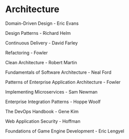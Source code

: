 # Architecture

Domain-Driven Design - Eric Evans

Design Patterns - Richard Helm

Continuous Delivery - David Farley

Refactoring - Fowler

Clean Architecture - Robert Martin

Fundamentals of Software Architecture - Neal Ford

Patterns of Enterprise Application Architecture - Fowler

Implementing Microservices - Sam Newman

Enterprise Integration Patterns - Hoppe Woolf

The DevOps Handbook - Gene Kim

Web Application Security - Hoffman

Foundations of Game Engine Development - Eric Lengyel
